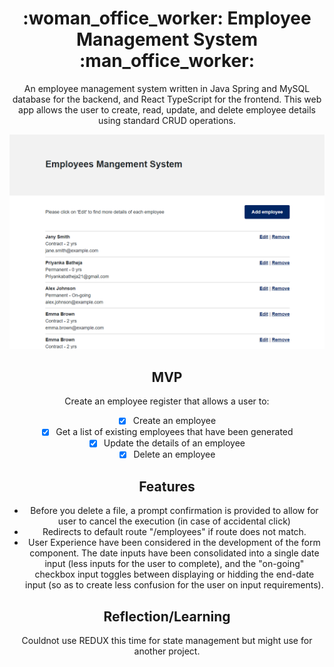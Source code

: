 <div align='center'>

<h1> :woman_office_worker: Employee Management System :man_office_worker: </h1>
<p>An employee management system written in Java Spring and MySQL database for the backend, and React TypeScript for the frontend. This web app allows the user to create, read, update, and delete employee details using standard CRUD operations.</p>

![Screenshot of Employee Lists Page](Employee.PNG)

## MVP

Create an employee register that allows a user to:

- [x] Create an employee
- [x] Get a list of existing employees that have been generated
- [x] Update the details of an employee
- [x] Delete an employee

## Features
- Before you delete a file, a prompt confirmation is provided to allow for user to cancel the execution (in case of accidental click)
- Redirects to default route "/employees" if route does not match.
- User Experience have been considered in the development of the form component. The date inputs have been consolidated into a single date input (less inputs for the user to complete), and the "on-going" checkbox input toggles between displaying or hidding the end-date input (so as to create less confusion for the user on input requirements).

## Reflection/Learning
Couldnot use REDUX this time for state management but might use for another project.
